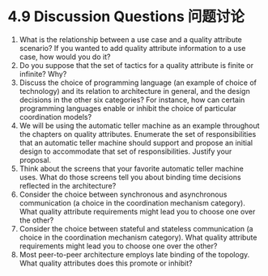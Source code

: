 4.9 Discussion Questions 问题讨论
===

1. What is the relationship between a use case and a quality attribute scenario? If you wanted to add quality attribute information to a use case, how would you do it?
2. Do you suppose that the set of tactics for a quality attribute is finite or infinite? Why?
3. Discuss the choice of programming language (an example of choice of technology) and its relation to architecture in general, and the design decisions in the other six categories? For instance, how can certain programming languages enable or inhibit the choice of particular coordination models?
4. We will be using the automatic teller machine as an example throughout the chapters on quality attributes. Enumerate the set of responsibilities that an automatic teller machine should support and propose an initial design to accommodate that set of responsibilities. Justify your proposal.
5. Think about the screens that your favorite automatic teller machine uses. What do those screens tell you about binding time decisions reflected in the architecture?
6. Consider the choice between synchronous and asynchronous communication (a choice in the coordination mechanism category). What quality attribute requirements might lead you to choose one over the other?
7. Consider the choice between stateful and stateless communication (a choice in the coordination mechanism category). What quality attribute requirements might lead you to choose one over the other?
8. Most peer-to-peer architecture employs late binding of the topology. What quality attributes does this promote or inhibit?
